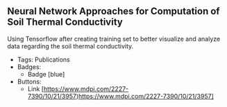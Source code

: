## Neural Network Approaches for Computation of Soil Thermal Conductivity
Using Tensorflow after creating training set to better visualize and analyze data regarding the soil thermal conductivity.
- Tags: Publications
- Badges:
  - Badge [blue]
- Buttons:
  - Link [https://www.mdpi.com/2227-7390/10/21/3957)https://www.mdpi.com/2227-7390/10/21/3957]

